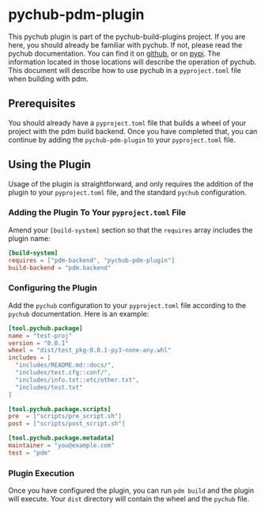 # pychub-pdm-plugin

This pychub plugin is part of the pychub-build-plugins project. If you are here,
you should already be familiar with pychub. If not, please read the pychub
documentation. You can find it on [github](https://github.com/Steve973/pychub),
or on [pypi](https://pypi.org/project/pychub/). The information located in those
locations will describe the operation of pychub. This document will describe
how to use pychub in a `pyproject.toml` file when building with pdm.

## Prerequisites

You should already have a `pyproject.toml` file that builds a wheel of your
project with the pdm build backend. Once you have completed that, you can
continue by adding the `pychub-pdm-plugin` to your `pyproject.toml` file.

## Using the Plugin

Usage of the plugin is straightforward, and only requires the addition of the
plugin to your `pyproject.toml` file, and the standard `pychub` configuration.

### Adding the Plugin To Your `pyproject.toml` File

Amend your `[build-system]` section so that the `requires` array includes the
plugin name:

```toml
[build-system]
requires = ["pdm-backend", "pychub-pdm-plugin"]
build-backend = "pdm.backend"
```

### Configuring the Plugin

Add the `pychub` configuration to your `pyproject.toml` file according to the
`pychub` documentation. Here is an example:

```toml
[tool.pychub.package]
name = "test-proj"
version = "0.0.1"
wheel = "dist/test_pkg-0.0.1-py3-none-any.whl"
includes = [
  "includes/README.md::docs/",
  "includes/test.cfg::conf/",
  "includes/info.txt::etc/other.txt",
  "includes/test.txt"
]

[tool.pychub.package.scripts]
pre  = ["scripts/pre_script.sh"]
post = ["scripts/post_script.sh"]

[tool.pychub.package.metadata]
maintainer = "you@example.com"
test = "pdm"
```

### Plugin Execution

Once you have configured the plugin, you can run `pdm build` and the plugin
will execute. Your `dist` directory will contain the wheel and the `pychub`
file.
